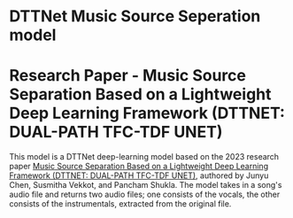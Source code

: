 # DTTNet Music Source Seperation model

# Research Paper - Music Source Separation Based on a Lightweight Deep Learning Framework (DTTNET: DUAL-PATH TFC-TDF UNET)

This model is a DTTNet deep-learning model based on the 2023 research paper [Music Source Separation Based on a Lightweight Deep Learning Framework (DTTNET: DUAL-PATH TFC-TDF UNET)](https://arxiv.org/abs/2309.08684), authored by Junyu Chen, Susmitha Vekkot, and Pancham Shukla. The model takes in a song's audio file and returns two audio files; one consists of the vocals, the other consists of the instrumentals, extracted from the original file.
